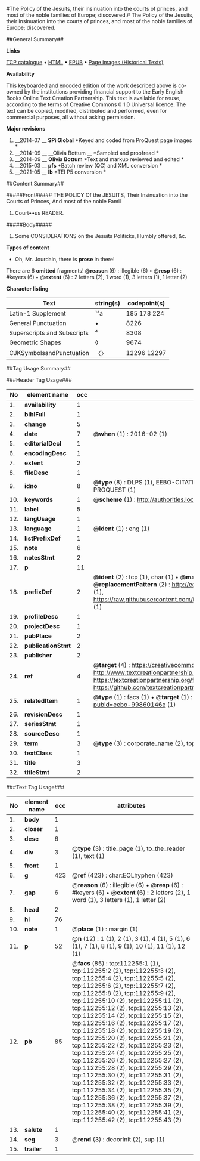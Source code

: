 #The Policy of the Jesuits, their insinuation into the courts of princes, and most of the noble families of Europe; discovered.#
The Policy of the Jesuits, their insinuation into the courts of princes, and most of the noble families of Europe; discovered.

##General Summary##

**Links**

[TCP catalogue](http://www.ota.ox.ac.uk/tcp/)  • 
[HTML](http://tei.it.ox.ac.uk/tcp/Texts-HTML/free/A90/A90804.html)  • 
[EPUB](http://tei.it.ox.ac.uk/tcp/Texts-EPUB/free/A90/A90804.epub) • 
[Page images (Historical Texts)](https://historicaltexts.jisc.ac.uk/eebo-99860146e)

**Availability**

This keyboarded and encoded edition of the work described above is co-owned by the
    institutions providing financial support to the Early English Books Online Text Creation
    Partnership. This text is available for reuse, according to the terms of  Creative Commons 0 1.0 Universal
    licence. The text can be copied, modified, distributed and performed, even for commercial
    purposes, all without asking permission.

**Major revisions**

1. __2014-07 __ __SPi Global__ *Keyed and coded from ProQuest page images *
1. __2014-09 __ __Olivia Bottum __ *Sampled and proofread *
1. __2014-09 __ __Olivia Bottum__ *Text and markup reviewed and edited *
1. __2015-03 __ __pfs__ *Batch review (QC) and XML conversion *
1. __2021-05 __ __lb__ *TEI P5 conversion *

##Content Summary##

#####Front#####
THE POLICY Of the JESUITS, Their Insinuation into the Courts of Princes, And most of the noble Famil
1. Court••us READER.

#####Body#####

1. Some CONSIDERATIONS on the Jesuits Politicks, Humbly offered, &c.

**Types of content**

  * Oh, Mr. Jourdain, there is **prose** in there!

There are 6 **omitted** fragments! 
 @__reason__ (6) : illegible (6)  •  @__resp__ (6) : #keyers (6)  •  @__extent__ (6) : 2 letters (2), 1 word (1), 3 letters (1), 1 letter (2)

**Character listing**


|Text|string(s)|codepoint(s)|
|---|---|---|
|Latin-1 Supplement|¹²à|185 178 224|
|General Punctuation|•|8226|
|Superscripts             and Subscripts|⁴|8308|
|Geometric Shapes|◊|9674|
|CJKSymbolsandPunctuation|〈〉|12296 12297|

##Tag Usage Summary##

###Header Tag Usage###

|No|element name|occ|attributes|
|---|---|---|---|
|1.|__availability__|1||
|2.|__biblFull__|1||
|3.|__change__|5||
|4.|__date__|7| @__when__ (1) : 2016-02 (1)|
|5.|__editorialDecl__|1||
|6.|__encodingDesc__|1||
|7.|__extent__|2||
|8.|__fileDesc__|1||
|9.|__idno__|8| @__type__ (8) : DLPS (1), EEBO-CITATION (1), VID (1), EEBO-PROQUEST (1), STC (3), PROQUEST (1)|
|10.|__keywords__|1| @__scheme__ (1) : http://authorities.loc.gov/ (1)|
|11.|__label__|5||
|12.|__langUsage__|1||
|13.|__language__|1| @__ident__ (1) : eng (1)|
|14.|__listPrefixDef__|1||
|15.|__note__|6||
|16.|__notesStmt__|2||
|17.|__p__|11||
|18.|__prefixDef__|2| @__ident__ (2) : tcp (1), char (1)  •  @__matchPattern__ (2) : ([0-9\-]+):([0-9IVX]+) (1), (.+) (1)  •  @__replacementPattern__ (2) : http://eebo.chadwyck.com/downloadtiff?vid=$1&page=$2 (1), https://raw.githubusercontent.com/textcreationpartnership/Texts/master/tcpchars.xml#$1 (1)|
|19.|__profileDesc__|1||
|20.|__projectDesc__|1||
|21.|__pubPlace__|2||
|22.|__publicationStmt__|2||
|23.|__publisher__|2||
|24.|__ref__|4| @__target__ (4) : https://creativecommons.org/publicdomain/zero/1.0/ (1), http://www.textcreationpartnership.org/docs/. (1), https://textcreationpartnership.org/faq/#faq05 (1), https://github.com/textcreationpartnership (1)|
|25.|__relatedItem__|1| @__type__ (1) : facs (1)  •  @__target__ (1) : https://data.historicaltexts.jisc.ac.uk/view?pubId=eebo-99860146e (1)|
|26.|__revisionDesc__|1||
|27.|__seriesStmt__|1||
|28.|__sourceDesc__|1||
|29.|__term__|3| @__type__ (3) : corporate_name (2), topical_term (1)|
|30.|__textClass__|1||
|31.|__title__|3||
|32.|__titleStmt__|2||


###Text Tag Usage###

|No|element name|occ|attributes|
|---|---|---|---|
|1.|__body__|1||
|2.|__closer__|1||
|3.|__desc__|6||
|4.|__div__|3| @__type__ (3) : title_page (1), to_the_reader (1), text (1)|
|5.|__front__|1||
|6.|__g__|423| @__ref__ (423) : char:EOLhyphen (423)|
|7.|__gap__|6| @__reason__ (6) : illegible (6)  •  @__resp__ (6) : #keyers (6)  •  @__extent__ (6) : 2 letters (2), 1 word (1), 3 letters (1), 1 letter (2)|
|8.|__head__|2||
|9.|__hi__|76||
|10.|__note__|1| @__place__ (1) : margin (1)|
|11.|__p__|52| @__n__ (12) : 1 (1), 2 (1), 3 (1), 4 (1), 5 (1), 6 (1), 7 (1), 8 (1), 9 (1), 10 (1), 11 (1), 12 (1)|
|12.|__pb__|85| @__facs__ (85) : tcp:112255:1 (1), tcp:112255:2 (2), tcp:112255:3 (2), tcp:112255:4 (2), tcp:112255:5 (2), tcp:112255:6 (2), tcp:112255:7 (2), tcp:112255:8 (2), tcp:112255:9 (2), tcp:112255:10 (2), tcp:112255:11 (2), tcp:112255:12 (2), tcp:112255:13 (2), tcp:112255:14 (2), tcp:112255:15 (2), tcp:112255:16 (2), tcp:112255:17 (2), tcp:112255:18 (2), tcp:112255:19 (2), tcp:112255:20 (2), tcp:112255:21 (2), tcp:112255:22 (2), tcp:112255:23 (2), tcp:112255:24 (2), tcp:112255:25 (2), tcp:112255:26 (2), tcp:112255:27 (2), tcp:112255:28 (2), tcp:112255:29 (2), tcp:112255:30 (2), tcp:112255:31 (2), tcp:112255:32 (2), tcp:112255:33 (2), tcp:112255:34 (2), tcp:112255:35 (2), tcp:112255:36 (2), tcp:112255:37 (2), tcp:112255:38 (2), tcp:112255:39 (2), tcp:112255:40 (2), tcp:112255:41 (2), tcp:112255:42 (2), tcp:112255:43 (2)|
|13.|__salute__|1||
|14.|__seg__|3| @__rend__ (3) : decorInit (2), sup (1)|
|15.|__trailer__|1||
